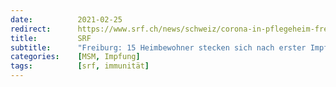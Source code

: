 ```yaml
---
date:          2021-02-25
redirect:      https://www.srf.ch/news/schweiz/corona-in-pflegeheim-freiburg-15-heimbewohner-stecken-sich-nach-erster-impfung-an
title:         SRF
subtitle:      "Freiburg: 15 Heimbewohner stecken sich nach erster Impfung an"
categories:    [MSM, Impfung]
tags:          [srf, immunität]
---
```

